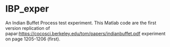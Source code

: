 # IBP_exper
An Indian Buffet Process  test experiment.
This Matlab code are the first version replication of papar:https://cocosci.berkeley.edu/tom/papers/indianbuffet.pdf
experiment on page 1205-1206 (first). 
